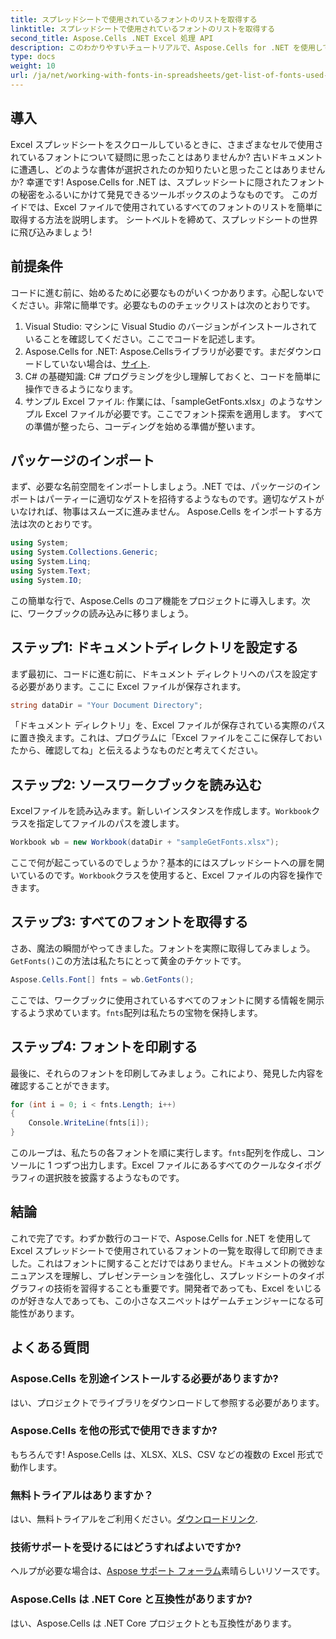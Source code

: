 ```yaml
---
title: スプレッドシートで使用されているフォントのリストを取得する
linktitle: スプレッドシートで使用されているフォントのリストを取得する
second_title: Aspose.Cells .NET Excel 処理 API
description: このわかりやすいチュートリアルで、Aspose.Cells for .NET を使用して Excel スプレッドシートからフォントを取得して一覧表示する方法を学びます。
type: docs
weight: 10
url: /ja/net/working-with-fonts-in-spreadsheets/get-list-of-fonts-used-in-spreadsheet/
---
```

## 導入
Excel スプレッドシートをスクロールしているときに、さまざまなセルで使用されているフォントについて疑問に思ったことはありませんか? 古いドキュメントに遭遇し、どのような書体が選択されたのか知りたいと思ったことはありませんか? 幸運です! Aspose.Cells for .NET は、スプレッドシートに隠されたフォントの秘密をふるいにかけて発見できるツールボックスのようなものです。 このガイドでは、Excel ファイルで使用されているすべてのフォントのリストを簡単に取得する方法を説明します。 シートベルトを締めて、スプレッドシートの世界に飛び込みましょう!
## 前提条件
コードに進む前に、始めるために必要なものがいくつかあります。心配しないでください。非常に簡単です。必要なもののチェックリストは次のとおりです。
1. Visual Studio: マシンに Visual Studio のバージョンがインストールされていることを確認してください。ここでコードを記述します。
2. Aspose.Cells for .NET: Aspose.Cellsライブラリが必要です。まだダウンロードしていない場合は、[サイト](https://releases.aspose.com/cells/net/).
3. C# の基礎知識: C# プログラミングを少し理解しておくと、コードを簡単に操作できるようになります。
4. サンプル Excel ファイル: 作業には、「sampleGetFonts.xlsx」のようなサンプル Excel ファイルが必要です。ここでフォント探索を適用します。
すべての準備が整ったら、コーディングを始める準備が整います。
## パッケージのインポート
まず、必要な名前空間をインポートしましょう。.NET では、パッケージのインポートはパーティーに適切なゲストを招待するようなものです。適切なゲストがいなければ、物事はスムーズに進みません。
Aspose.Cells をインポートする方法は次のとおりです。
```csharp
using System;
using System.Collections.Generic;
using System.Linq;
using System.Text;
using System.IO;
```
この簡単な行で、Aspose.Cells のコア機能をプロジェクトに導入します。次に、ワークブックの読み込みに移りましょう。
## ステップ1: ドキュメントディレクトリを設定する
まず最初に、コードに進む前に、ドキュメント ディレクトリへのパスを設定する必要があります。ここに Excel ファイルが保存されます。 
```csharp
string dataDir = "Your Document Directory";
```
「ドキュメント ディレクトリ」を、Excel ファイルが保存されている実際のパスに置き換えます。これは、プログラムに「Excel ファイルをここに保存しておいたから、確認してね」と伝えるようなものだと考えてください。
## ステップ2: ソースワークブックを読み込む
Excelファイルを読み込みます。新しいインスタンスを作成します。`Workbook`クラスを指定してファイルのパスを渡します。 
```csharp
Workbook wb = new Workbook(dataDir + "sampleGetFonts.xlsx");
```
ここで何が起こっているのでしょうか？基本的にはスプレッドシートへの扉を開いているのです。`Workbook`クラスを使用すると、Excel ファイルの内容を操作できます。 
## ステップ3: すべてのフォントを取得する
さあ、魔法の瞬間がやってきました。フォントを実際に取得してみましょう。`GetFonts()`この方法は私たちにとって黄金のチケットです。
```csharp
Aspose.Cells.Font[] fnts = wb.GetFonts();
```
ここでは、ワークブックに使用されているすべてのフォントに関する情報を開示するよう求めています。`fnts`配列は私たちの宝物を保持します。
## ステップ4: フォントを印刷する
最後に、それらのフォントを印刷してみましょう。これにより、発見した内容を確認することができます。
```csharp
for (int i = 0; i < fnts.Length; i++)
{
	Console.WriteLine(fnts[i]);
}
```
このループは、私たちの各フォントを順に実行します。`fnts`配列を作成し、コンソールに 1 つずつ出力します。Excel ファイルにあるすべてのクールなタイポグラフィの選択肢を披露するようなものです。
## 結論
これで完了です。わずか数行のコードで、Aspose.Cells for .NET を使用して Excel スプレッドシートで使用されているフォントの一覧を取得して印刷できました。これはフォントに関することだけではありません。ドキュメントの微妙なニュアンスを理解し、プレゼンテーションを強化し、スプレッドシートのタイポグラフィの技術を習得することも重要です。開発者であっても、Excel をいじるのが好きな人であっても、この小さなスニペットはゲームチェンジャーになる可能性があります。 
## よくある質問
### Aspose.Cells を別途インストールする必要がありますか?
はい、プロジェクトでライブラリをダウンロードして参照する必要があります。 
### Aspose.Cells を他の形式で使用できますか?
もちろんです! Aspose.Cells は、XLSX、XLS、CSV などの複数の Excel 形式で動作します。
### 無料トライアルはありますか？
はい、無料トライアルをご利用ください。[ダウンロードリンク](https://releases.aspose.com/).
### 技術サポートを受けるにはどうすればよいですか?
ヘルプが必要な場合は、[Aspose サポート フォーラム](https://forum.aspose.com/c/cells/9)素晴らしいリソースです。
### Aspose.Cells は .NET Core と互換性がありますか?
はい、Aspose.Cells は .NET Core プロジェクトとも互換性があります。
